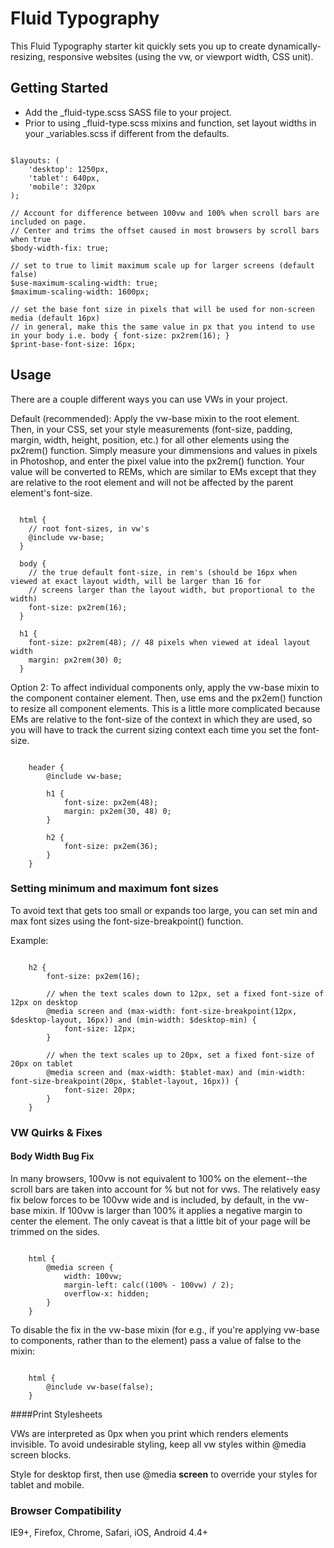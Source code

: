 # Fluid Typography

This Fluid Typography starter kit quickly sets you up to create dynamically-resizing, responsive websites (using the vw, or viewport width, CSS unit).

## Getting Started

* Add the _fluid-type.scss SASS file to your project.
* Prior to using _fluid-type.scss mixins and function, set layout widths in your _variables.scss if different from the defaults.

````

$layouts: (
    'desktop': 1250px,
    'tablet': 640px,
    'mobile': 320px
);

// Account for difference between 100vw and 100% when scroll bars are included on page.
// Center and trims the offset caused in most browsers by scroll bars when true
$body-width-fix: true;

// set to true to limit maximum scale up for larger screens (default false)
$use-maximum-scaling-width: true;
$maximum-scaling-width: 1600px;

// set the base font size in pixels that will be used for non-screen media (default 16px)
// in general, make this the same value in px that you intend to use in your body i.e. body { font-size: px2rem(16); }
$print-base-font-size: 16px;
````

## Usage

There are a couple different ways you can use VWs in your project.

Default (recommended): Apply the vw-base mixin to the root <html> element. Then, in your CSS, set your style measurements (font-size, padding, margin, width, height, position, etc.) for all other elements using the px2rem() function. Simply measure your dimmensions and values in pixels in Photoshop, and enter the pixel value into the px2rem() function. Your value will be converted to REMs, which are similar to EMs except that they are relative to the root element and will not be affected by the parent element's font-size.

````

  html {
    // root font-sizes, in vw's
    @include vw-base;
  }

  body {
    // the true default font-size, in rem's (should be 16px when viewed at exact layout width, will be larger than 16 for
    // screens larger than the layout width, but proportional to the width)
    font-size: px2rem(16);
  }

  h1 {
    font-size: px2rem(48); // 48 pixels when viewed at ideal layout width
    margin: px2rem(30) 0;
  }

````

Option 2: To affect individual components only, apply the vw-base mixin to the component container element. Then, use ems and the px2em() function to resize all component elements. This is a little more complicated because EMs are relative to the font-size of the context in which they are used, so you will have to track the current sizing context each time you set the font-size.

````

	header {
		@include vw-base;

		h1 {
			font-size: px2em(48);
			margin: px2em(30, 48) 0;
		}

		h2 {
			font-size: px2em(36);
		}
	}

````

### Setting minimum and maximum font sizes

To avoid text that gets too small or expands too large, you can set min and max font sizes using the font-size-breakpoint() function.

Example:

````

	h2 {
		font-size: px2em(16);

		// when the text scales down to 12px, set a fixed font-size of 12px on desktop
		@media screen and (max-width: font-size-breakpoint(12px, $desktop-layout, 16px)) and (min-width: $desktop-min) {
			font-size: 12px;
		}

		// when the text scales up to 20px, set a fixed font-size of 20px on tablet
		@media screen and (max-width: $tablet-max) and (min-width: font-size-breakpoint(20px, $tablet-layout, 16px)) {
			font-size: 20px;
		}
	}

````

### VW Quirks & Fixes

#### Body Width Bug Fix

In many browsers, 100vw is not equivalent to 100% on the <html> element--the scroll bars are taken into account for % but not for vws. The relatively easy fix below forces <html> to be 100vw wide and is included, by default, in the vw-base mixin. If 100vw is larger than 100% it applies a negative margin to center the <html> element. The only caveat is that a little bit of your page will be trimmed on the sides.

````

	html {
		@media screen {
			width: 100vw;
			margin-left: calc((100% - 100vw) / 2);
			overflow-x: hidden;
		}
	}

````

To disable the fix in the vw-base mixin (for e.g., if you're applying vw-base to components, rather than to the <html> element) pass a value of false to the mixin:

````

	html {
		@include vw-base(false);
	}

````

####Print Stylesheets

VWs are interpreted as 0px when you print which renders elements invisible. To avoid undesirable styling, keep all vw styles within @media screen blocks.

Style for desktop first, then use @media **screen** to override your styles for tablet and mobile.

### Browser Compatibility
IE9+, Firefox, Chrome, Safari, iOS, Android 4.4+
